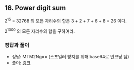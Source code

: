 ## 16. Power digit sum

2<sup>15</sup> = 32768 의 모든 자리수의 합은 3 + 2 + 7 + 6 + 8 = 26 이다.

2<sup>1000</sup> 의 모든 자리수의 합을 구하여라.

### 정답과 풀이

* 정답: MTM2Ng== (스포일러 방지를 위해 base64로 인코딩 됨)
* 풀이: [링크](./explanation.md)
